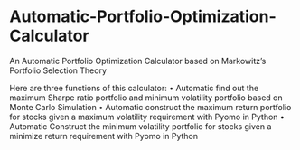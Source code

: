 # Automatic-Portfolio-Optimization-Calculator
An Automatic Portfolio Optimization Calculator based on Markowitz’s Portfolio Selection Theory

Here are three functions of this calculator:
•	Automatic find out the maximum Sharpe ratio portfolio and minimum volatility portfolio based on Monte Carlo Simulation
•	Automatic construct the maximum return portfolio for stocks given a maximum volatility requirement with Pyomo in Python
•	Automatic Construct the minimum volatility portfolio for stocks given a minimize return requirement with Pyomo in Python

